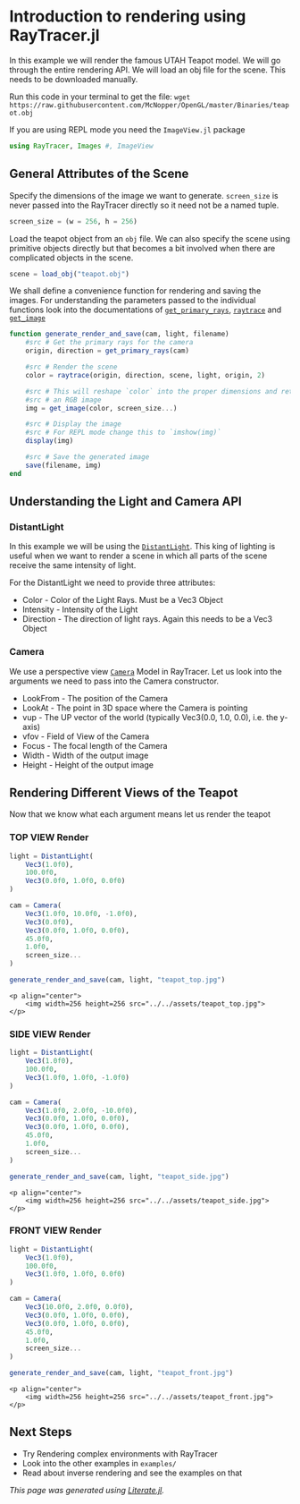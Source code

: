 # Introduction to rendering using RayTracer.jl

In this example we will render the famous UTAH Teapot model.
We will go through the entire rendering API. We will load
an obj file for the scene. This needs to be downloaded manually.

Run this code in your terminal to get the file:
`wget https://raw.githubusercontent.com/McNopper/OpenGL/master/Binaries/teapot.obj`

If you are using REPL mode you need the `ImageView.jl` package

```julia
using RayTracer, Images #, ImageView
```

## General Attributes of the Scene

Specify the dimensions of the image we want to generate.
`screen_size` is never passed into the RayTracer directly so it
need not be a named tuple.

```julia
screen_size = (w = 256, h = 256)
```

Load the teapot object from an `obj` file. We can also specify
the scene using primitive objects directly but that becomes a
bit involved when there are complicated objects in the scene.

```julia
scene = load_obj("teapot.obj")
```

We shall define a convenience function for rendering and saving
the images.
For understanding the parameters passed to the individual functions
look into the documentations of [`get_primary_rays`](@ref), [`raytrace`](@ref)
and [`get_image`](@ref)

```julia
function generate_render_and_save(cam, light, filename)
    #src # Get the primary rays for the camera
    origin, direction = get_primary_rays(cam)

    #src # Render the scene
    color = raytrace(origin, direction, scene, light, origin, 2)

    #src # This will reshape `color` into the proper dimensions and return
    #src # an RGB image
    img = get_image(color, screen_size...)

    #src # Display the image
    #src # For REPL mode change this to `imshow(img)`
    display(img)

    #src # Save the generated image
    save(filename, img)
end
```

## Understanding the Light and Camera API

### DistantLight

In this example we will be using the [`DistantLight`](@ref). This king of lighting
is useful when we want to render a scene in which all parts of the scene
receive the same intensity of light.

For the DistantLight we need to provide three attributes:
* Color     - Color of the Light Rays. Must be a Vec3 Object
* Intensity - Intensity of the Light
* Direction - The direction of light rays. Again this needs to be a Vec3 Object

### Camera

We use a perspective view [`Camera`](@ref) Model in RayTracer. Let us look into the
arguments we need to pass into the Camera constructor.

* LookFrom - The position of the Camera
* LookAt   - The point in 3D space where the Camera is pointing
* vup      - The UP vector of the world (typically Vec3(0.0, 1.0, 0.0), i.e. the y-axis)
* vfov     - Field of View of the Camera
* Focus    - The focal length of the Camera
* Width    - Width of the output image
* Height   - Height of the output image

## Rendering Different Views of the Teapot

Now that we know what each argument means let us render the teapot

### TOP VIEW Render

```julia
light = DistantLight(
    Vec3(1.0f0),
    100.0f0,
    Vec3(0.0f0, 1.0f0, 0.0f0)
)

cam = Camera(
    Vec3(1.0f0, 10.0f0, -1.0f0),
    Vec3(0.0f0),
    Vec3(0.0f0, 1.0f0, 0.0f0),
    45.0f0,
    1.0f0,
    screen_size...
)

generate_render_and_save(cam, light, "teapot_top.jpg")
```

```@raw html
<p align="center">
    <img width=256 height=256 src="../../assets/teapot_top.jpg">
</p>
```

### SIDE VIEW Render

```julia
light = DistantLight(
    Vec3(1.0f0),
    100.0f0,
    Vec3(1.0f0, 1.0f0, -1.0f0)
)

cam = Camera(
    Vec3(1.0f0, 2.0f0, -10.0f0),
    Vec3(0.0f0, 1.0f0, 0.0f0),
    Vec3(0.0f0, 1.0f0, 0.0f0),
    45.0f0,
    1.0f0,
    screen_size...
)

generate_render_and_save(cam, light, "teapot_side.jpg")
```

```@raw html
<p align="center">
    <img width=256 height=256 src="../../assets/teapot_side.jpg">
</p>
```

### FRONT VIEW Render

```julia
light = DistantLight(
    Vec3(1.0f0),
    100.0f0,
    Vec3(1.0f0, 1.0f0, 0.0f0)
)

cam = Camera(
    Vec3(10.0f0, 2.0f0, 0.0f0),
    Vec3(0.0f0, 1.0f0, 0.0f0),
    Vec3(0.0f0, 1.0f0, 0.0f0),
    45.0f0,
    1.0f0,
    screen_size...
)

generate_render_and_save(cam, light, "teapot_front.jpg")
```

```@raw html
<p align="center">
    <img width=256 height=256 src="../../assets/teapot_front.jpg">
</p>
```

## Next Steps

* Try Rendering complex environments with RayTracer
* Look into the other examples in `examples/`
* Read about inverse rendering and see the examples on that

*This page was generated using [Literate.jl](https://github.com/fredrikekre/Literate.jl).*

